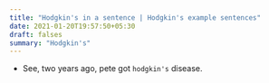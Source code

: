 ```yaml
---
title: "Hodgkin's in a sentence | Hodgkin's example sentences"
date: 2021-01-20T19:57:50+05:30
draft: falses
summary: "Hodgkin's"
---
```

- See, two years ago, pete got `hodgkin's` disease.
                 
